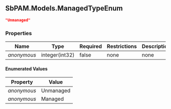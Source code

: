 
<h2 id="tocS_SbPAM.Models.ManagedTypeEnum">SbPAM.Models.ManagedTypeEnum</h2>

<a id="schemasbpam.models.managedtypeenum"></a>
<a id="schema_SbPAM.Models.ManagedTypeEnum"></a>
<a id="tocSsbpam.models.managedtypeenum"></a>
<a id="tocssbpam.models.managedtypeenum"></a>

```json
"Unmanaged"

```

### Properties

|Name|Type|Required|Restrictions|Description|
|---|---|---|---|---|
|*anonymous*|integer(int32)|false|none|none|

#### Enumerated Values

|Property|Value|
|---|---|
|*anonymous*|Unmanaged|
|*anonymous*|Managed|


